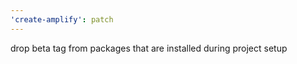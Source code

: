 ```yaml
---
'create-amplify': patch
---
```


drop beta tag from packages that are installed during project setup
